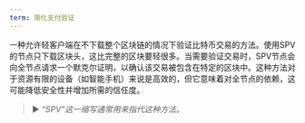 ```yaml
---
term: 简化支付验证
---
```


一种允许轻客户端在不下载整个区块链的情况下验证比特币交易的方法。使用SPV的节点只下载区块头，这比完整的区块要轻很多。当需要验证交易时，SPV节点会向全节点请求一个默克尔证明，以确认该交易被包含在特定的区块中。这种方法对于资源有限的设备（如智能手机）来说是高效的，但它意味着对全节点的依赖，这可能降低安全性并增加所需的信任度。

> ► *“SPV”这一缩写通常用来指代这种方法。*